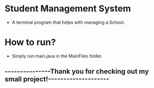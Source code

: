 # Student Management System

- A terminal program that helps with managing a School.

# How to run?
- Simply run main.java in the MainFiles folder.

## ---------------Thank you for checking out my small project!--------------------
